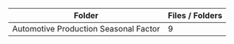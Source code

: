 | Folder                                |   Files / Folders |
|---------------------------------------|-------------------|
| Automotive Production Seasonal Factor |                 9 |
